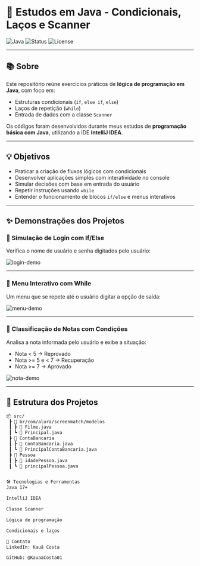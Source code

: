 # 🔄 Estudos em Java - Condicionais, Laços e Scanner

![Java](https://img.shields.io/badge/Java-ED8B00?style=for-the-badge&logo=java&logoColor=white)
![Status](https://img.shields.io/badge/status-em%20andamento-yellow?style=for-the-badge)
![License](https://img.shields.io/badge/license-MIT-blue?style=for-the-badge)

---

## 📚 Sobre

Este repositório reúne exercícios práticos de **lógica de programação em Java**, com foco em:

- Estruturas condicionais (`if`, `else if`, `else`)
- Laços de repetição (`while`)
- Entrada de dados com a classe `Scanner`

Os códigos foram desenvolvidos durante meus estudos de **programação básica com Java**, utilizando a IDE **IntelliJ IDEA**.

---

## 💡 Objetivos

- Praticar a criação de fluxos lógicos com condicionais
- Desenvolver aplicações simples com interatividade no console
- Simular decisões com base em entrada do usuário
- Repetir instruções usando `while`
- Entender o funcionamento de blocos `if/else` e menus interativos

---

## ✨ Demonstrações dos Projetos

### 🔐 Simulação de Login com If/Else

Verifica o nome de usuário e senha digitados pelo usuário:

![login-demo](https://i.imgur.com/BcGcv1z.png)

---

### 🔁 Menu Interativo com While

Um menu que se repete até o usuário digitar a opção de saída:

![menu-demo](https://i.imgur.com/qcQzbdO.png)

---

### 🧮 Classificação de Notas com Condições

Analisa a nota informada pelo usuário e exibe a situação:

- Nota < 5 → Reprovado
- Nota >= 5 e < 7 → Recuperação
- Nota >= 7 → Aprovado

![nota-demo](https://i.imgur.com/xR3e5p3.png)

---

## 📁 Estrutura dos Projetos

```bash
📦 src/
 ┣ 📂 br/com/alura/screenmatch/modelos
 ┃ ┣ 📜 Filme.java
 ┃ ┗ 📜 Principal.java
 ┣ 📂 ContaBancaria
 ┃ ┣ 📜 ContaBancaria.java
 ┃ ┗ 📜 PrincipalContaBancaria.java
 ┣ 📂 Pessoa
 ┃ ┣ 📜 idadePessoa.java
 ┃ ┗ 📜 principalPessoa.java


🛠️ Tecnologias e Ferramentas
Java 17+

IntelliJ IDEA

Classe Scanner

Lógica de programação

Condicionais e laços

📩 Contato
LinkedIn: Kauã Costa

GitHub: @KauaaCosta01